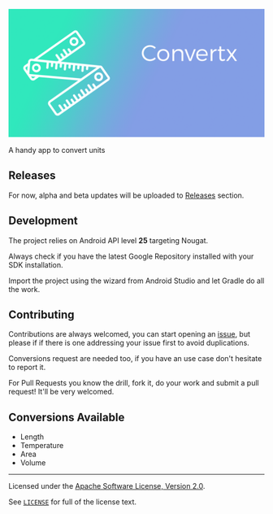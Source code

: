 ![Banner](https://raw.githubusercontent.com/joaoevangelista/Convertx/master/art/banner.png)

A handy app to convert units


Releases
---

For now, alpha and beta updates will be uploaded to [Releases](https://github.com/joaoevangelista/Convertx/releases) section.

Development
---

The project relies on Android API level **25** targeting Nougat.

Always check if you have the latest Google Repository installed with your SDK installation.

Import the project using the wizard from Android Studio and let Gradle do all the work.

Contributing
---

Contributions are always welcomed, you can start opening an [issue](https://github.com/joaoevangelista/Convertx/issues), but please if if there is one addressing your issue first to avoid duplications.

Conversions request are needed too, if you have an use case don't hesitate to report it.

For Pull Requests you know the drill, fork it, do your work and submit a pull request! It'll be very welcomed.

Conversions Available
---

 - Length
 - Temperature
 - Area
 - Volume
 
 -----------------------

Licensed under the [Apache Software License, Version 2.0](http://www.apache.org/licenses/LICENSE-2.0).

See [`LICENSE`](https://github.com/joaoevangelista/Convertx/blob/master/LICENSE) for full of the license text.
